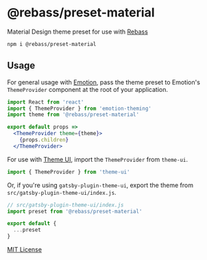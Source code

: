 
# @rebass/preset-material

Material Design theme preset for use with [Rebass][]

```sh
npm i @rebass/preset-material
```

## Usage

For general usage with [Emotion][], pass the theme preset to Emotion's `ThemeProvider` component at the root of your application.

```jsx
import React from 'react'
import { ThemeProvider } from 'emotion-theming'
import theme from '@rebass/preset-material'

export default props =>
  <ThemeProvider theme={theme}>
    {props.children}
  </ThemeProvider>
```

For use with [Theme UI][], import the `ThemeProvider` from `theme-ui`.

```jsx
import { ThemeProvider } from 'theme-ui'
```

Or, if you're using `gatsby-plugin-theme-ui`, export the theme from `src/gatsby-plugin-theme-ui/index.js`.

```js
// src/gatsby-plugin-theme-ui/index.js
import preset from '@rebass/preset-material'

export default {
  ...preset
}
```

[MIT License](LICENSE.md)

[rebass]: https://rebassjs.org
[emotion]: https://emotion.sh
[theme ui]: https://theme-ui.com

